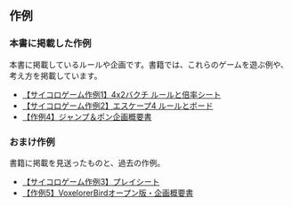 ## 作例

### 本書に掲載した作例

本書に掲載しているルールや企画です。書籍では、これらのゲームを遊ぶ例や、考え方を掲載しています。

- [【サイコロゲーム作例1】4x2バクチ ルールと倍率シート]()
- [【サイコロゲーム作例2】エスケープ4 ルールとボード]()
- [【作例4】ジャンプ＆ポン企画概要書]()

### おまけ作例

書籍に掲載を見送ったものと、過去の作例。

- [【サイコロゲーム作例3】プレイシート]()
- [【作例5】VoxelorerBirdオープン版・企画概要書]()

